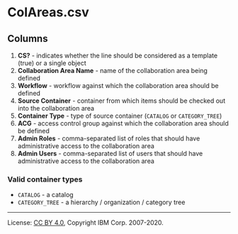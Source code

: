 <!-- SPDX-License-Identifier: CC-BY-4.0 -->
<!-- Copyright IBM Corp. 2007-2020 -->

# ColAreas.csv

## Columns

1. **CS?** - indicates whether the line should be considered as a template (true) or a single object
1. **Collaboration Area Name** - name of the collaboration area being defined
1. **Workflow** - workflow against which the collaboration area should be defined
1. **Source Container** - container from which items should be checked out into the collaboration area
1. **Container Type** - type of source container (`CATALOG` or `CATEGORY_TREE`)
1. **ACG** - access control group against which the collaboration area should be defined
1. **Admin Roles** - comma-separated list of roles that should have administrative access to the collaboration area
1. **Admin Users** - comma-separated list of users that should have administrative access to the collaboration area

### Valid container types

- `CATALOG` - a catalog
- `CATEGORY_TREE` - a hierarchy / organization / category tree

----
License: [CC BY 4.0](https://creativecommons.org/licenses/by/4.0/),
Copyright IBM Corp. 2007-2020.
